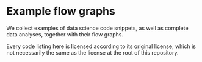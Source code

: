 # Example flow graphs

We collect examples of data science code snippets, as well as complete data
analyses, together with their flow graphs.

Every code listing here is licensed according to its original license, which is
not necessarily the same as the license at the root of this repository.
